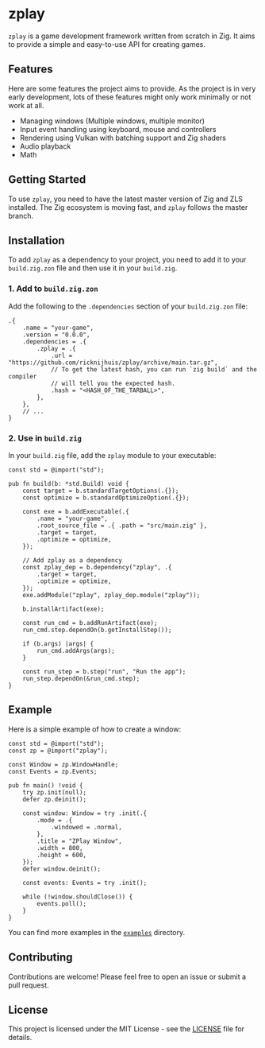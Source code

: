 # zplay

`zplay` is a game development framework written from scratch in Zig. It aims to provide a simple and easy-to-use API for creating games.

## Features
Here are some features the project aims to provide. As the project is in very early development, lots of these features
might only work minimally or not work at all.
*   Managing windows (Multiple windows, multiple monitor)
*   Input event handling using keyboard, mouse and controllers
*   Rendering using Vulkan with batching support and Zig shaders
*   Audio playback
*   Math

## Getting Started

To use `zplay`, you need to have the latest master version of Zig and ZLS installed. The Zig ecosystem is moving fast, and `zplay` follows the master branch.

## Installation

To add `zplay` as a dependency to your project, you need to add it to your `build.zig.zon` file and then use it in your `build.zig`.

### 1. Add to `build.zig.zon`

Add the following to the `.dependencies` section of your `build.zig.zon` file:

```zon
.{
    .name = "your-game",
    .version = "0.0.0",
    .dependencies = .{
        .zplay = .{
            .url = "https://github.com/ricknijhuis/zplay/archive/main.tar.gz",
            // To get the latest hash, you can run `zig build` and the compiler
            // will tell you the expected hash.
            .hash = "<HASH_OF_THE_TARBALL>",
        },
    },
    // ...
}
```

### 2. Use in `build.zig`

In your `build.zig` file, add the `zplay` module to your executable:

```zig
const std = @import("std");

pub fn build(b: *std.Build) void {
    const target = b.standardTargetOptions(.{});
    const optimize = b.standardOptimizeOption(.{});

    const exe = b.addExecutable(.{
        .name = "your-game",
        .root_source_file = .{ .path = "src/main.zig" },
        .target = target,
        .optimize = optimize,
    });

    // Add zplay as a dependency
    const zplay_dep = b.dependency("zplay", .{
        .target = target,
        .optimize = optimize,
    });
    exe.addModule("zplay", zplay_dep.module("zplay"));

    b.installArtifact(exe);

    const run_cmd = b.addRunArtifact(exe);
    run_cmd.step.dependOn(b.getInstallStep());

    if (b.args) |args| {
        run_cmd.addArgs(args);
    }

    const run_step = b.step("run", "Run the app");
    run_step.dependOn(&run_cmd.step);
}
```

## Example

Here is a simple example of how to create a window:

```zig
const std = @import("std");
const zp = @import("zplay");

const Window = zp.WindowHandle;
const Events = zp.Events;

pub fn main() !void {
    try zp.init(null);
    defer zp.deinit();

    const window: Window = try .init(.{
        .mode = .{
            .windowed = .normal,
        },
        .title = "ZPlay Window",
        .width = 800,
        .height = 600,
    });
    defer window.deinit();

    const events: Events = try .init();

    while (!window.shouldClose()) {
        events.poll();
    }
}
```

You can find more examples in the [`examples`](https://github.com/ricknijhuis/zplay/tree/main/examples) directory.

## Contributing

Contributions are welcome! Please feel free to open an issue or submit a pull request.

## License

This project is licensed under the MIT License - see the [LICENSE](LICENSE) file for details.
